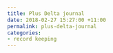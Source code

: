 ```yaml
---
title: Plus Delta journal
date: 2018-02-27 15:27:00 +11:00
permalink: plus-delta-journal
categories:
- record keeping
---
```



